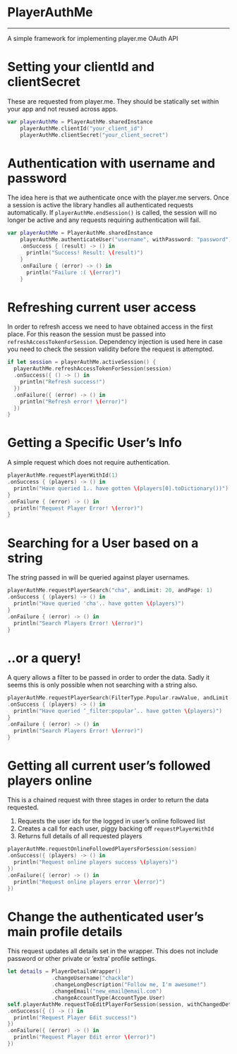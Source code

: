 # PlayerAuthMe
___
A simple framework for implementing player.me OAuth API

# Setting your clientId and clientSecret
These are requested from player.me. They should be statically set within your app and not reused across apps.
```swift
var playerAuthMe = PlayerAuthMe.sharedInstance
    playerAuthMe.clientId("your_client_id")
    playerAuthMe.clientSecret("your_client_secret")
```

# Authentication with username and password
The idea here is that we authenticate once with the player.me servers. Once a session is active the library handles all authenticated requests automatically. If `playerAuthMe.endSession()` is called, the session will no longer be active and any requests requiring authentication will fail.
```swift
var playerAuthMe = PlayerAuthMe.sharedInstance
    playerAuthMe.authenticateUser("username", withPassword: "password")
    .onSuccess { (result) -> () in
      println("Success! Result: \(result)")
    }
    .onFailure { (error) -> () in
      println("Failure :( \(error)")
    }
```

# Refreshing current user access
In order to refresh access we need to have obtained access in the first place. For this reason the session must be passed into `refreshAccessTokenForSession`. Dependency injection is used here in case you need to check the session validity before the request is attempted.
```swift
if let session = playerAuthMe.activeSession() {
  playerAuthMe.refreshAccessTokenForSession(session)
  .onSuccess({ () -> () in
    println("Refresh success!")
  })
  .onFailure({ (error) -> () in
    println("Refresh error! \(error)")
  })
}
```

# Getting a Specific User’s Info
A simple request which does not require authentication.
```swift
playerAuthMe.requestPlayerWithId(1)
.onSuccess { (players) -> () in
  println("Have queried 1.. have gotten \(players[0].toDictionary())")
}
.onFailure { (error) -> () in
  println("Request Player Error! \(error)")
}
```

# Searching for a User based on a string
The string passed in will be queried against player usernames.
```swift
playerAuthMe.requestPlayerSearch("cha", andLimit: 20, andPage: 1)
.onSuccess { (players) -> () in
  println("Have queried 'cha'.. have gotten \(players)")
}
.onFailure { (error) -> () in
  println("Search Players Error! \(error)")
}
```

# ..or a query!
A query allows a filter to be passed in order to order the data. Sadly it seems this is only possible when not searching with a string also.
```swift
playerAuthMe.requestPlayerSearch(FilterType.Popular.rawValue, andLimit: 20, andPage: 1)
.onSuccess { (players) -> () in
  println("Have queried ‘_filter:popular’.. have gotten \(players)")
}
.onFailure { (error) -> () in
  println("Search Players Error! \(error)")
}
```

# Getting all current user’s followed players online
This is a chained request with three stages in order to return the data requested.

1. Requests the user ids for the logged in user’s online followed list
2. Creates a call for each user, piggy backing off `requestPlayerWithId`
3. Returns full details of all requested players

```swift
playerAuthMe.requestOnlineFollowedPlayersForSession(session)
.onSuccess({ (players) -> () in
  println("Request online players success \(players)")
})
.onFailure({ (error) -> () in
  println("Request online players error \(error)")
})
```

# Change the authenticated user’s main profile details
This request updates all details set in the wrapper. This does not include password or other private or ’extra’ profile settings.
```swift
let details = PlayerDetailsWrapper()
              .changeUsername("chackle")
              .changeLongDescription("Follow me, I'm awesome!")
              .changeEmail("new_email@email.com")
              .changeAccountType(AccountType.User)
self.playerAuthMe.requestToEditPlayerForSession(session, withChangedDetails:details)
.onSuccess({ () -> () in
  println("Request Player Edit success!")
})
.onFailure({ (error) -> () in
  println("Request Player Edit error \(error)")
})
```